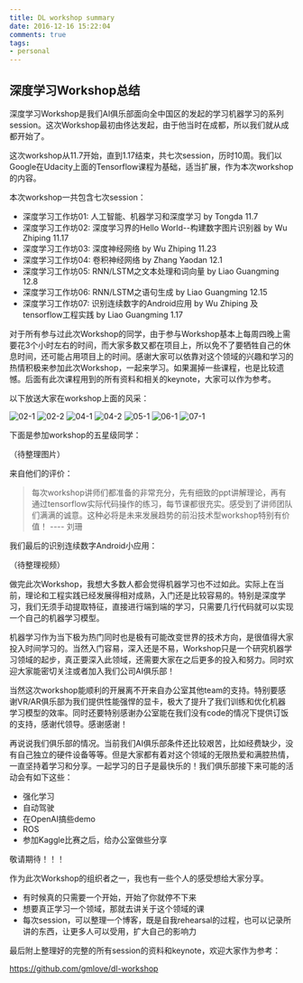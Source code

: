 ```yaml
---
title: DL workshop summary
date: 2016-12-16 15:22:04
comments: true
tags:
- personal
---
```


## 深度学习Workshop总结

深度学习Workshop是我们AI俱乐部面向全中国区的发起的学习机器学习的系列session。这次Workshop最初由佟达发起，由于他当时在成都，所以我们就从成都开始了。

这次workshop从11.7开始，直到1.17结束，共七次session，历时10周。我们以Google在Udacity上面的Tensorflow课程为基础，适当扩展，作为本次workshop的内容。

本次workshop一共包含七次session：

<!-- more -->

- 深度学习工作坊01: 人工智能、机器学习和深度学习 by Tongda 11.7
- 深度学习工作坊02: 深度学习界的Hello World--构建数字图片识别器 by Wu Zhiping 11.17
- 深度学习工作坊03: 深度神经网络 by Wu Zhiping 11.23
- 深度学习工作坊04: 卷积神经网络 by Zhang Yaodan 12.1
- 深度学习工作坊05: RNN/LSTM之文本处理和词向量 by Liao Guangming 12.8
- 深度学习工作坊06: RNN/LSTM之语句生成 by Liao Guangming 12.15
- 深度学习工作坊07: 识别连续数字的Android应用 by Wu Zhiping 及 tensorflow工程实践 by Liao Guangming 1.17

对于所有参与过此次Workshop的同学，由于参与Workshop基本上每周四晚上需要花3个小时左右的时间，而大家多数又都在项目上，所以免不了要牺牲自己的休息时间，还可能占用项目上的时间。感谢大家可以依靠对这个领域的兴趣和学习的热情积极来参加此次Workshop，一起来学习。如果漏掉一些课程，也是比较遗憾。后面有此次课程用到的所有资料和相关的keynote，大家可以作为参考。

以下放送大家在workshop上面的风采：

![02-1](/attaches/2016/2016-12-16-dl-workshop-summary/02-1.jpeg)
![02-2](/attaches/2016/2016-12-16-dl-workshop-summary/02-2.jpeg)
![04-1](/attaches/2016/2016-12-16-dl-workshop-summary/04-1.jpeg)
![04-2](/attaches/2016/2016-12-16-dl-workshop-summary/04-2.jpeg)
![05-1](/attaches/2016/2016-12-16-dl-workshop-summary/05-1.jpeg)
![06-1](/attaches/2016/2016-12-16-dl-workshop-summary/06-1.jpeg)
![07-1](/attaches/2016/2016-12-16-dl-workshop-summary/07-1.jpeg)

下面是参加workshop的五星级同学：

（待整理图片）

来自他们的评价：

> 每次workshop讲师们都准备的非常充分，先有细致的ppt讲解理论，再有通过tensorflow实际代码操作的练习，每节课都很充实。感受到了讲师团队们满满的诚意。这种必将是未来发展趋势的前沿技术型workshop特别有价值！ ---- 刘珊
> 

我们最后的识别连续数字Android小应用：

（待整理视频）

做完此次Workshop，我想大多数人都会觉得机器学习也不过如此。实际上在当前，理论和工程实践已经发展得相对成熟，入门还是比较容易的。特别是深度学习，我们无须手动提取特征，直接进行端到端的学习，只需要几行代码就可以实现一个自己的机器学习模型。

机器学习作为当下极为热门同时也是极有可能改变世界的技术方向，是很值得大家投入时间学习的。当然入门容易，深入还是不易，Workshop只是一个研究机器学习领域的起步，真正要深入此领域，还需要大家在之后更多的投入和努力。同时欢迎大家能密切关注或者加入我们公司AI俱乐部！

当然这次workshop能顺利的开展离不开来自办公室其他team的支持。特别要感谢VR/AR俱乐部为我们提供性能强悍的显卡，极大了提升了我们训练和优化机器学习模型的效率。同时还要特别感谢办公室能在我们没有code的情况下提供订饭的支持，感谢代领导。感谢感谢！

再说说我们俱乐部的情况。当前我们AI俱乐部条件还比较艰苦，比如经费缺少，没有自己独立的硬件设备等等。但是大家都有着对这个领域的无限热爱和满腔热情，一直坚持着学习和分享。一起学习的日子是最快乐的！我们俱乐部接下来可能的活动会有如下这些：

- 强化学习
- 自动驾驶
- 在OpenAI搞些demo
- ROS
- 参加Kaggle比赛之后，给办公室做些分享

敬请期待！！！

作为此次Workshop的组织者之一，我也有一些个人的感受想给大家分享。

- 有时候真的只需要一个开始，开始了你就停不下来
- 想要真正学习一个领域，那就去讲关于这个领域的课
- 每次session，可以整理一个博客，既是自我rehearsal的过程，也可以记录所讲的东西，让更多人可以受用，扩大自己的影响力

最后附上整理好的完整的所有session的资料和keynote，欢迎大家作为参考：

https://github.com/gmlove/dl-workshop


